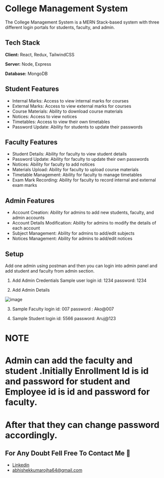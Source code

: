 
# College Management System

The College Management System is a MERN Stack-based system with three different login portals for students, faculty, and admin.

## Tech Stack

**Client:** React, Redux, TailwindCSS

**Server:** Node, Express

**Database:** MongoDB

## Student Features

- Internal Marks: Access to view internal marks for courses
- External Marks: Access to view external marks for courses
- Course Materials: Ability to download course materials
- Notices: Access to view notices
- Timetables: Access to view their own timetables
- Password Update: Ability for students to update their passwords

## Faculty Features

- Student Details: Ability for faculty to view student details
- Password Update: Ability for faculty to update their own passwords
- Notices: Ability for faculty to add notices
- Materials Upload: Ability for faculty to upload course materials
- Timetable Management: Ability for faculty to manage timetables
- Exam Mark Recording: Ability for faculty to record internal and external exam marks

## Admin Features

- Account Creation: Ability for admins to add new students, faculty, and admin accounts
- Account Details Modification: Ability for admins to modify the details of each account
- Subject Management: Ability for admins to add/edit subjects
- Notices Management: Ability for admins to add/edit notices

## Setup

Add one admin using postman and then you can login into admin panel and add student and faculty from admin section.

1) Add Admin Credentials
Sample user
login id: 1234
password: 1234
 
2) Add Admin Details

![image](https://github.com/krish-7104/College-Management-System/assets/95702005/1d7d25af-19ea-447d-b4b8-b7f8f341db98)

3) Sample Faculty
   login id: 007
   password : Ako@007
   
4) Sample Student
   login id: 5566
   password: Aruj@123

 # NOTE 
  # Admin can add the faculty and student .Initially Enrollment Id is id and password for student and Employee id is id and password for faculty.
  # After that they can change password accordingly.
  
## For Any Doubt Fell Free To Contact Me 🚀

- [Linkedin](https://www.linkedin.com/in/abhishek-ojha-625500203/)
- [abhishekkumarojha64@gmail.com](mailto:abhishekkumarojha64@gmail.com)
